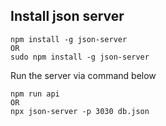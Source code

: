 ## Install json server


```
npm install -g json-server
OR
sudo npm install -g json-server
```

Run the server via command below

```
npm run api
OR
npx json-server -p 3030 db.json
```